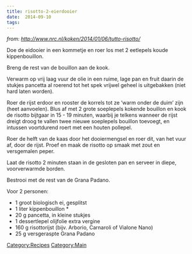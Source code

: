 ```yaml
---
title: risotto-2-eierdooier
date:  2014-09-10
tags:
---
```

*from: <http://www.nrc.nl/koken/2014/01/06/tutto-risotto/>*

Doe de eidooier in een kommetje en roer los met 2 eetlepels koude
kippenbouillon.

Breng de rest van de bouillon aan de kook.

Verwarm op vrij laag vuur de olie in een ruime, lage pan en fruit daarin
de stukjes pancetta al roerend tot het spek vrijwel geheel is
uitgebakken (niet hard laten worden).

Roer de rijst erdoor en rooster de korrels tot ze ‘warm onder de duim’
zijn (heet aanvoelen). Blus af met 2 grote soeplepels kokende bouillon
en kook de risotto bijtgaar in 15 - 19 minuten, waarbij je telkens
wanneer de rijst dreigt droog te vallen twee nieuwe soeplepels bouillon
toevoegt, en intussen voortdurend roert met een houten pollepel.

Roer de helft van de kaas door het dooiermengsel en roer dit, van het
vuur af, door de rijst. Proef en maak de risotto op smaak met zout en
versgemalen peper.

Laat de risotto 2 minuten staan in de gesloten pan en serveer in diepe,
voorverwarmde borden.

Bestrooi met de rest van de Grana Padano.

Voor 2 personen:

-   1 groot biologisch ei, gesplitst
-   1 liter kippenbouillon \*
-   20 g pancetta, in kleine stukjes
-   1 dessertlepel olijfolie extra vergine
-   160 g risottorijst (bijv. Arborio, Carnaroli of Vialone Nano)
-   25 g versgeraspte Grana Padano

<Category:Recipes> <Category:Main>

